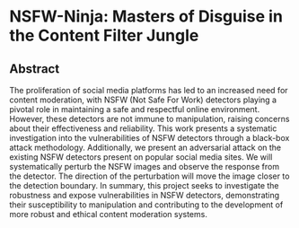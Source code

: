 # NSFW-Ninja: Masters of Disguise in the Content Filter Jungle

## Abstract
The proliferation of social media platforms has led to an increased need for content moderation, with NSFW (Not Safe For Work) detectors playing a pivotal role in maintaining a safe and respectful online environment. However, these detectors are not immune to manipulation, raising concerns about their effectiveness and reliability. This work presents a systematic investigation into the vulnerabilities of NSFW detectors through a black-box attack methodology. Additionally, we present an adversarial attack on the existing NSFW detectors present on popular social media sites. We will systematically perturb the NSFW images and observe the response from the detector. The direction of the perturbation will move the image closer to the detection boundary. In summary, this project seeks to investigate the robustness and expose vulnerabilities in NSFW detectors, demonstrating their susceptibility to manipulation and contributing to the development of more robust and ethical content moderation systems.
